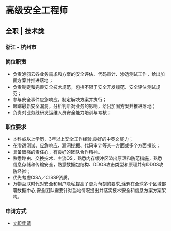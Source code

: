 
# 高级安全工程师
## 全职  |  技术类
### 浙江 - 杭州市

### 岗位职责
- 负责涂鸦云各业务需求和方案的安全评估、代码审计、渗透测试工作，给出加固方案并推进落地；
- 负责制定和完善安全技术规范，包括不限于安全开发规范、安全评估测试规范；
- 参与安全事件应急响应，制定解决方案并执行；
- 跟踪最新安全漏洞，分析判断对业务的影响，给出加固方案并推进落地；
- 负责对业务线研发运维人员安全能力培训与考核；
### 职位要求
- 本科或以上学历，3年以上安全工作经验,良好的中英文能力；
- 在渗透测试、应急响应、漏洞挖掘、代码审计等某一方面或多个方面擅长；
- 具备很强的责任心，有良好的团队合作精神。
- 熟悉路由、交换技术、主流OS，熟悉内存缓冲区溢出原理和防范措施，熟悉信息存储和传输安全，熟悉数据包结构、DDOS攻击类型和原理并有DDOS攻防经验；
- 优先考虑CISA／CISSP资质。
- 万物互联时代对安全和用户隐私提高了更为苛刻的要求,涂鸦在全球多个区域部署数据中心,安全团队需要针对当地情况提出并落实技术安全和信息方案方案架构。
### 申请方式
- <a href="mailto:hr@tuya.com?subject=求职简历-高级安全工程师-来自GitHub">立即申请</a>